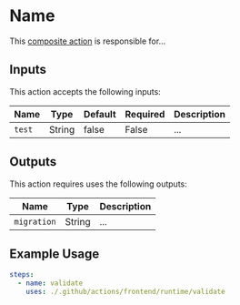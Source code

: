 # Name


This [composite action](./action.yml) is responsible for...

## Inputs

This action accepts the following inputs:

| Name                        | Type    | Default                      | Required  | Description                                               |
| --------------------------- | ------- | ---------------------------- | --------- | --------------------------------------------------------- |
| `test`                      | String  | false                        | False     | ... 
                                                                           
## Outputs

This action requires uses the following outputs:

| Name                        | Type    | Description                                               |
| --------------------------- | ------- | --------------------------------------------------------- |
| `migration`                 | String  | ...                                               


## Example Usage

```yaml
steps:
  - name: validate
    uses: ./.github/actions/frontend/runtime/validate
```

